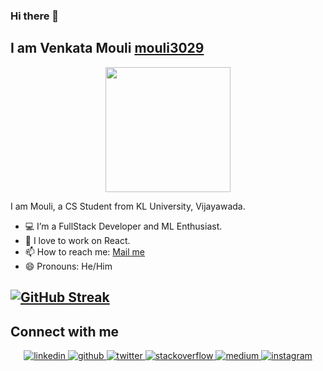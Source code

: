 ### Hi there 👋
<h2> I am Venkata Mouli <a href="https://github.com/mouli3029"> mouli3029 </a> </h2> 
<div align="center"> 
 <img src="giphy2.gif" height = "200px"/> 
</div>

I am Mouli, a CS Student from KL University, Vijayawada.
- 💻 I’m a FullStack Developer and ML Enthusiast. 
- 👯 I love to work on React. <br />
- 📫 How to reach me:  [Mail me](mailto:venkatmouli823@gmail.com) 
- 😄 Pronouns: He/Him  <br />

[![GitHub Streak](https://github-readme-streak-stats.herokuapp.com/?user=mouli3029&currStreakNum=2FD3EB&fire=pink&sideLabels=F00&theme=highcontrast)](https://git.io/streak-stats)
---
## Connect with me
<div align="center">
 <a href="https://www.linkedin.com/in/venkata-mouli-a347351a0/" target="_blank">
<img src=https://img.shields.io/badge/linkedin-%231E77B5.svg?&style=for-the-badge&logo=linkedin&logoColor=white alt=linkedin style="margin-bottom: 5px;" />
</a>
<a href="https://github.com/mouli3029" target="_blank">
<img src=https://img.shields.io/badge/github-%2324292e.svg?&style=for-the-badge&logo=github&logoColor=white alt=github style="margin-bottom: 5px;" />
</a>
<a href="https://twitter.com/Mouli37888336" target="_blank">
<img src=https://img.shields.io/badge/twitter-%2300acee.svg?&style=for-the-badge&logo=twitter&logoColor=white alt=twitter style="margin-bottom: 5px;" />
</a>
<a href="https://stackoverflow.com/users/13952395/mouli-chowdary" target="_blank">
<img src=https://img.shields.io/badge/stackoverflow-%23F28032.svg?&style=for-the-badge&logo=stackoverflow&logoColor=white alt=stackoverflow style="margin-bottom: 5px;" />
</a>
<a href="https://medium.com/@venkatmouli823" target="_blank">
<img src=https://img.shields.io/badge/medium-%23292929.svg?&style=for-the-badge&logo=medium&logoColor=white alt=medium style="margin-bottom: 5px;" />
</a>  
<a href="https://instagram.com/m.o.u.l.i__" target="_blank">
<img src=https://img.shields.io/badge/instagram-%23000000.svg?&style=for-the-badge&logo=instagram&logoColor=white alt=instagram style="margin-bottom: 5px;" />
</a>
</div>
